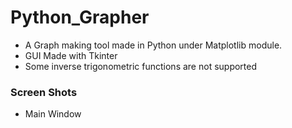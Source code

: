 # Python_Grapher
- A Graph making tool made in Python under Matplotlib module.
- GUI Made with Tkinter
- Some inverse trigonometric functions are not supported 

### Screen Shots 
- Main Window
